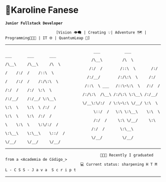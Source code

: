 # 🧩Karoline Fanese 

**`Junior Fullstack Developer`**

                           [Vision 👁️‍🗨️ | Creating 💡| Adventure 🗺️ | Programming👩🏾‍💻 | IT 🌐 | QuantumLeap 🎯]

__________________________________________________________________________________


                                            ___           ___           ___       ___       ___     
                                           /\__\         /\  \         /\__\     /\__\     /\  \ 
                                          /:/  /        /::\  \       /:/  /    /:/  /    /::\  \   
                                         /:/__/        /:/\:\  \     /:/  /    /:/  /    /:/\:\  \
                                        /::\  \ ___   /::\~\:\  \   /:/  /    /:/  /    /:/  \:\  \
                                       /:/\:\  /\__\ /:/\:\ \:\__\ /:/__/    /:/__/    /:/__/ \:\__\
                                       \/__\:\/:/  / \:\~\:\ \/__/ \:\  \    \:\  \    \:\  \ /:/  /
                                            \::/  /   \:\ \:\__\    \:\  \    \:\  \    \:\  /:/  / 
                                            /:/  /     \:\ \/__/     \:\  \    \:\  \    \:\/:/  /
                                           /:/  /       \:\__\        \:\__\    \:\__\    \::/  /    
                                           \/__/         \/__/         \/__/     \/__/     \/__/ 
__________________________________________________________________________________

                                               👩🏾‍🎓 Recently I graduated from a <Academia de Código_>
                                      💻 Current status: sharpening H T M L - C S S - J a v a  S c r i p t

__________________________________________________________________________________
